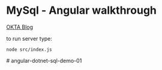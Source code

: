 # MySql - Angular walkthrough
[OKTA Blog](https://developer.okta.com/blog/2019/08/16/angular-mysql-express)

to run server type:

`node src/index.js`

#   a n g u l a r - d o t n e t - s q l - d e m o - 0 1  
 